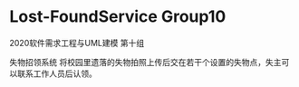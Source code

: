 # Lost-FoundService Group10

2020软件需求工程与UML建模  第十组

失物招领系统
将校园里遗落的失物拍照上传后交在若干个设置的失物点，失主可以联系工作人员后认领。 
